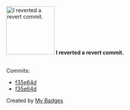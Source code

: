 <img src="https://my-badges.github.io/my-badges/revert-revert-commit.png" alt="I reverted a revert commit." title="I reverted a revert commit." width="128">
<strong>I reverted a revert commit.</strong>
<br><br>

Commits:

- <a href="https://github.com/gmuloc/network-test-automation/commit/f35e64d3fe19f921773b5f06a735a53a3b6bc2c7">f35e64d</a>
- <a href="https://github.com/aristanetworks/anta/commit/f35e64d3fe19f921773b5f06a735a53a3b6bc2c7">f35e64d</a>


Created by <a href="https://github.com/my-badges/my-badges">My Badges</a>